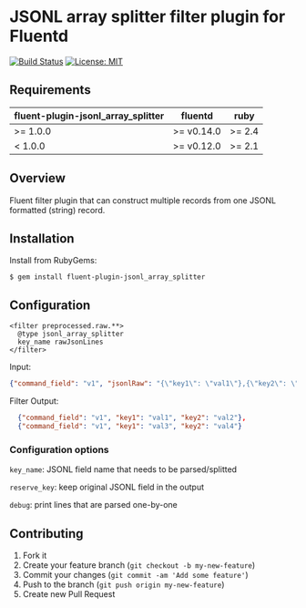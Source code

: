 # JSONL array splitter filter plugin for Fluentd

[![Build Status](https://travis-ci.org/oleewere/fluent-plugin-jsonl_array_splitter.svg?branch=master)](https://travis-ci.org/oleewere/fluent-plugin-jsonl_array_splitter)
[![License: MIT](https://img.shields.io/badge/License-MIT-blue.svg)](https://opensource.org/licenses/MIT)

## Requirements

| fluent-plugin-jsonl_array_splitter | fluentd | ruby |
|------------------------|---------|------|
| >= 1.0.0 | >= v0.14.0 | >= 2.4 |
|  < 1.0.0 | >= v0.12.0 | >= 2.1 |

## Overview

Fluent filter plugin that can construct multiple records from one JSONL formatted (string) record.

## Installation

Install from RubyGems:
```
$ gem install fluent-plugin-jsonl_array_splitter
```

## Configuration

```
<filter preprocessed.raw.**>
  @type jsonl_array_splitter
  key_name rawJsonLines
</filter>
```

Input:

```json
{"command_field": "v1", "jsonlRaw": "{\"key1\": \"val1\"},{\"key2\": \"val2\"}\n{\"key1\": \"val3\"},{\"key2\": \"val4\"}"}
```

Filter Output:

```json
  {"command_field": "v1", "key1": "val1", "key2": "val2"},
  {"command_field": "v1", "key1": "val3", "key2": "val4"}
```

### Configuration options

`key_name`: JSONL field name that needs to be parsed/splitted

`reserve_key`: keep original JSONL field in the output

`debug`: print lines that are parsed one-by-one

## Contributing

1. Fork it
2. Create your feature branch (`git checkout -b my-new-feature`)
3. Commit your changes (`git commit -am 'Add some feature'`)
4. Push to the branch (`git push origin my-new-feature`)
5. Create new Pull Request
